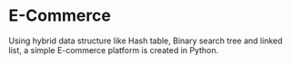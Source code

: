 # E-Commerce
Using hybrid data structure like Hash table, Binary search tree and linked list, a simple E-commerce platform is created in Python.
